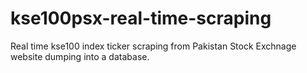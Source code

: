 # kse100psx-real-time-scraping
Real time kse100 index ticker scraping from Pakistan Stock Exchnage website dumping into a database.
